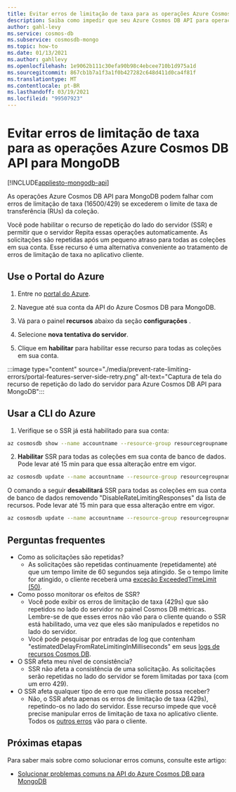 ```yaml
---
title: Evitar erros de limitação de taxa para as operações Azure Cosmos DB API para MongoDB.
description: Saiba como impedir que seu Azure Cosmos DB API para operações do MongoDB atinjam erros de limitação de taxa com o recurso SSR (repetição do servidor).
author: gahl-levy
ms.service: cosmos-db
ms.subservice: cosmosdb-mongo
ms.topic: how-to
ms.date: 01/13/2021
ms.author: gahllevy
ms.openlocfilehash: 1e9062b111c30efa90b98c4ebcee710b1d975a1d
ms.sourcegitcommit: 867cb1b7a1f3a1f0b427282c648d411d0ca4f81f
ms.translationtype: MT
ms.contentlocale: pt-BR
ms.lasthandoff: 03/19/2021
ms.locfileid: "99507923"
---
```

# <a name="prevent-rate-limiting-errors-for-azure-cosmos-db-api-for-mongodb-operations"></a>Evitar erros de limitação de taxa para as operações Azure Cosmos DB API para MongoDB
[!INCLUDE[appliesto-mongodb-api](includes/appliesto-mongodb-api.md)]

As operações Azure Cosmos DB API para MongoDB podem falhar com erros de limitação de taxa (16500/429) se excederem o limite de taxa de transferência (RUs) da coleção. 

Você pode habilitar o recurso de repetição do lado do servidor (SSR) e permitir que o servidor Repita essas operações automaticamente. As solicitações são repetidas após um pequeno atraso para todas as coleções em sua conta. Esse recurso é uma alternativa conveniente ao tratamento de erros de limitação de taxa no aplicativo cliente.

## <a name="use-the-azure-portal"></a>Use o Portal do Azure

1. Entre no [portal do Azure](https://portal.azure.com/).

1. Navegue até sua conta da API do Azure Cosmos DB para MongoDB.

1. Vá para o painel **recursos** abaixo da seção **configurações** .

1. Selecione **nova tentativa do servidor**.

1. Clique em **habilitar** para habilitar esse recurso para todas as coleções em sua conta.

:::image type="content" source="./media/prevent-rate-limiting-errors/portal-features-server-side-retry.png" alt-text="Captura de tela do recurso de repetição do lado do servidor para Azure Cosmos DB API para MongoDB":::

## <a name="use-the-azure-cli"></a>Usar a CLI do Azure

1. Verifique se o SSR já está habilitado para sua conta:
```bash
az cosmosdb show --name accountname --resource-group resourcegroupname
```
2. **Habilitar** SSR para todas as coleções em sua conta de banco de dados. Pode levar até 15 min para que essa alteração entre em vigor.
```bash
az cosmosdb update --name accountname --resource-group resourcegroupname --capabilities EnableMongo DisableRateLimitingResponses
```
O comando a seguir **desabilitará** SSR para todas as coleções em sua conta de banco de dados removendo "DisableRateLimitingResponses" da lista de recursos. Pode levar até 15 min para que essa alteração entre em vigor.
```bash
az cosmosdb update --name accountname --resource-group resourcegroupname --capabilities EnableMongo
```

## <a name="frequently-asked-questions"></a>Perguntas frequentes
* Como as solicitações são repetidas?
    * As solicitações são repetidas continuamente (repetidamente) até que um tempo limite de 60 segundos seja atingido. Se o tempo limite for atingido, o cliente receberá uma [exceção ExceededTimeLimit (50)](mongodb-troubleshoot.md).
*  Como posso monitorar os efeitos de SSR?
    *  Você pode exibir os erros de limitação de taxa (429s) que são repetidos no lado do servidor no painel Cosmos DB métricas. Lembre-se de que esses erros não vão para o cliente quando o SSR está habilitado, uma vez que eles são manipulados e repetidos no lado do servidor. 
    *  Você pode pesquisar por entradas de log que contenham "estimatedDelayFromRateLimitingInMilliseconds" em seus [logs de recursos Cosmos DB](cosmosdb-monitor-resource-logs.md).
*  O SSR afeta meu nível de consistência?
    *  SSR não afeta a consistência de uma solicitação. As solicitações serão repetidas no lado do servidor se forem limitadas por taxa (com um erro 429). 
*  O SSR afeta qualquer tipo de erro que meu cliente possa receber?
    *  Não, o SSR afeta apenas os erros de limitação de taxa (429s), repetindo-os no lado do servidor. Esse recurso impede que você precise manipular erros de limitação de taxa no aplicativo cliente. Todos os [outros erros](mongodb-troubleshoot.md) vão para o cliente. 

## <a name="next-steps"></a>Próximas etapas

Para saber mais sobre como solucionar erros comuns, consulte este artigo:

* [Solucionar problemas comuns na API do Azure Cosmos DB para MongoDB](mongodb-troubleshoot.md)
